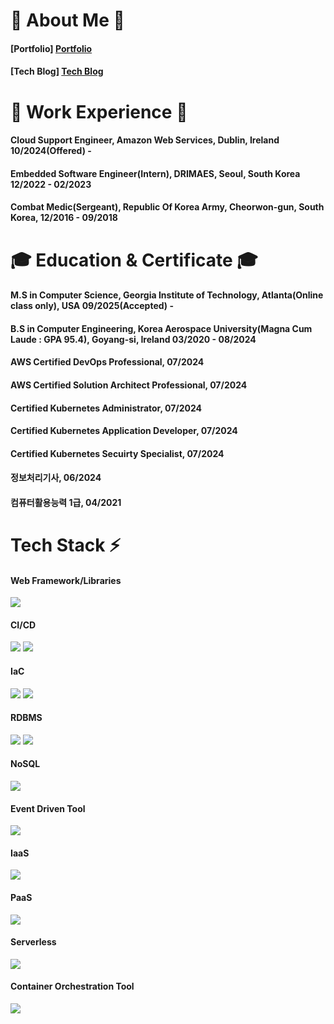 <h1> 👋 About Me 👋 </h1>

<h4> [Portfolio] <a href="https://www.notion.so/1acc0376b83c4275bdfa6ff7bf84e74b">Portfolio</a> </h4>

<h4> [Tech Blog] <a href="https://junthetechguy.tistory.com/">Tech Blog</a> </h4>

<h1> 🏢 Work Experience 🏢 </h1>

<h4> Cloud Support Engineer, Amazon Web Services, Dublin, Ireland 10/2024(Offered) -  </h4>

<h4> Embedded Software Engineer(Intern), DRIMAES, Seoul, South Korea 12/2022 - 02/2023 </h4>

<h4> Combat Medic(Sergeant), Republic Of Korea Army, Cheorwon-gun, South Korea, 12/2016 - 09/2018 </h4>

<h1> 🎓 Education & Certificate 🎓 </h1>
<h4> M.S in Computer Science, Georgia Institute of Technology, Atlanta(Online class only), USA 09/2025(Accepted) -  </h4>
<h4> B.S in Computer Engineering, Korea Aerospace University(Magna Cum Laude : GPA 95.4), Goyang-si, Ireland 03/2020 - 08/2024 </h4>
<h4> AWS Certified DevOps Professional, 07/2024 </h4>
<h4> AWS Certified Solution Architect Professional, 07/2024 </h4>
<h4> Certified Kubernetes Administrator, 07/2024 </h4>
<h4> Certified Kubernetes Application Developer, 07/2024 </h4>
<h4> Certified Kubernetes Secuirty Specialist, 07/2024 </h4>
<h4> 정보처리기사, 06/2024 </h4>
<h4> 컴퓨터활용능력 1급, 04/2021 </h4>


<h1> Tech Stack ⚡ </h1>

<h4> Web Framework/Libraries </h4>
<p>
  <img src="https://img.shields.io/badge/spring-%236DB33F.svg?style=for-the-badge&logo=spring&logoColor=white"/>
</p>

<h4> CI/CD </h4>
<p>
  <img src="https://img.shields.io/badge/github%20actions-%232671E5.svg?style=for-the-badge&logo=githubactions&logoColor=white"/>
  <img src="https://img.shields.io/badge/jenkins-%232C5263.svg?style=for-the-badge&logo=jenkins&logoColor=white"/>
</p>

<h4> IaC </h4>
<p>
  <img src="https://img.shields.io/badge/terraform-%235835CC.svg?style=for-the-badge&logo=terraform&logoColor=white"/>
  <img src="https://img.shields.io/badge/ansible-%231A1918.svg?style=for-the-badge&logo=ansible&logoColor=white"/>
</p>

<h4> RDBMS </h4>
<p>
  <img src="https://img.shields.io/badge/mysql-4479A1.svg?style=for-the-badge&logo=mysql&logoColor=white"/>
  <img src="https://img.shields.io/badge/postgres-%23316192.svg?style=for-the-badge&logo=postgresql&logoColor=white"/>
</p>

<h4> NoSQL </h4>
<p>
  <img src="https://img.shields.io/badge/redis-%23DD0031.svg?style=for-the-badge&logo=redis&logoColor=white"/>

<h4> Event Driven Tool </h4>
<p>
  <img src="https://img.shields.io/badge/Apache%20Kafka-000?style=for-the-badge&logo=apachekafka"/>

<h4> IaaS </h4>
<p>
  <img src="https://img.shields.io/badge/AWS-%23FF9900.svg?style=for-the-badge&logo=amazon-aws&logoColor=white"/>
</p>

<h4> PaaS </h4>
<p>
  <img src="https://img.shields.io/badge/heroku-%23430098.svg?style=for-the-badge&logo=heroku&logoColor=white"/>
</p>

<h4> Serverless </h4>
<p>
  <img src="https://img.shields.io/badge/kubernetes-%23326ce5.svg?style=for-the-badge&logo=kubernetes&logoColor=white"/>
</p>

<h4> Container Orchestration Tool </h4>
<p>
  <img src="https://img.shields.io/badge/AWS-%23FF9900.svg?style=for-the-badge&logo=amazon-aws&logoColor=white"/>
</p>
